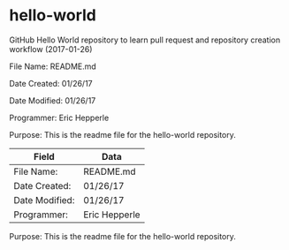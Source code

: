 # hello-world
GitHub Hello World repository to learn pull request and repository creation workflow (2017-01-26)

<p>File Name:      README.md</p>
<p>Date Created:   01/26/17</p>
<p>Date Modified:  01/26/17</p>
<p>Programmer:     Eric Hepperle</p>

<p>Purpose: This is the readme file for the hello-world repository.</p>

Field | Data
--- | ---
| File Name: | README.md |
| Date Created: | 01/26/17 |
| Date Modified: | 01/26/17 |
| Programmer: | Eric Hepperle |

<p>Purpose: This is the readme file for the hello-world repository.</p>

